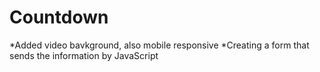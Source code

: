 # Countdown

*Added video bavkground, also mobile responsive
*Creating a form that sends the information by JavaScript
